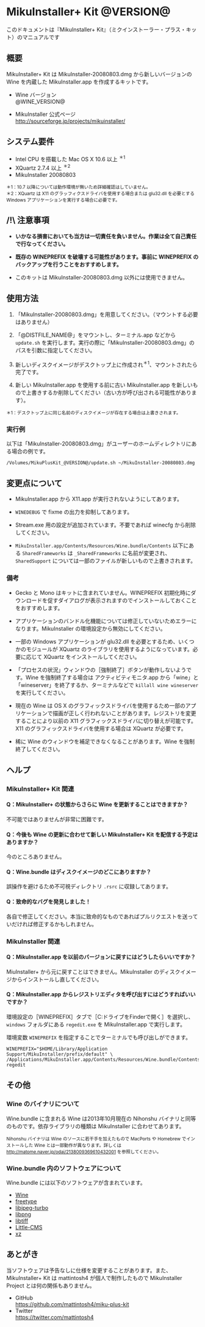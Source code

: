 MikuInstaller+ Kit @VERSION@
================================================================================

このドキュメントは『MikuInstaller+ Kit』（ミクインストーラー・プラス・キット）のマニュアルです



概要
--------------------------------------------------------------------------------

MikuInstaller+ Kit は MikuInstaller-20080803.dmg から新しいバージョンの Wine を内蔵した MikuInstaller.app を作成するキットです。

-   Wine バージョン<br />@WINE\_VERSION@

-   MikuInstaller 公式ページ<br /><http://sourceforge.jp/projects/mikuinstaller/>



システム要件
--------------------------------------------------------------------------------

-   Intel CPU を搭載した Mac OS X 10.6 以上 <sup>＊1</sup>
-   XQuartz 2.7.4 以上 <sup>＊2</sup>
-   MikuInstaller 20080803

<p style="font-size: smaller">
＊1：10.7 以降については動作環境が無いため詳細確認はしていません。<br />
＊2：XQuartz は X11 のグラッフィクスドライバを使用する場合または glu32.dll を必要とする Windows アプリケーションを実行する場合に必要です。</p>



/!\\ 注意事項
--------------------------------------------------------------------------------

-   __いかなる損害においても当方は一切責任を負いません。作業は全て自己責任で行なってください。__


-   __既存の WINEPREFIX を破壊する可能性があります。事前に WINEPREFIX のバックアップを行うことをおすすめします。__

-   このキットは MikuInstaller-20080803.dmg 以外には使用できません。



使用方法
--------------------------------------------------------------------------------

1.  「MikuInstaller-20080803.dmg」を用意してください。（マウントする必要はありません）

2.  「@DISTFILE\_NAME@」をマウントし、ターミナル.app などから `update.sh` を実行します。実行の際に「MikuInstaller-20080803.dmg」のパスを引数に指定してください。

3.  新しいディスクイメージがデスクトップ上に作成され<sup>＊1</sup>、マウントされたら完了です。

4.  新しい MikuInstaller.app を使用する前に古い MikuInstaller.app を新しいもので上書きするか削除してください（古い方が呼び出される可能性があります）。

<p style="font-size: smaller">
＊1：デスクトップ上に同じ名前のディスクイメージが存在する場合は上書きされます。</p>

### 実行例

以下は「MikuInstaller-20080803.dmg」がユーザーのホームディレクトリにある場合の例です。


    /Volumes/MikuPlusKit_@VERSION@/update.sh ~/MikuInstaller-20080803.dmg



変更点について
--------------------------------------------------------------------------------

-   MikuInstaller.app から X11.app が実行されないようにしてあります。

-   `WINEDEBUG` で fixme の出力を抑制してあります。

-   Stream.exe 用の設定が追加されています。不要であれば winecfg から削除してください。

-   `MikuInstaller.app/Contents/Resources/Wine.bundle/Contents` 以下にある `SharedFrameworks` は `_SharedFrameworks` に名前が変更され、`SharedSupport` については一部のファイルが新しいもので上書きされます。



### 備考

-   Gecko と Mono はキットに含まれていません。WINEPREFIX 初期化時にダウンロードを促すダイアログが表示されますのでインストールしておくことをおすすめします。

-   アプリケーションのバンドル化機能については修正していないためエラーになります。MikuInstaller の環境設定から無効にしてください。

-   一部の Windows アプリケーションが glu32.dll を必要とするため、いくつかのモジュールが XQuartz のライブラリを使用するようになっています。必要に応じて XQuartz をインストールしてください。

-   「プロセスの状況」ウィンドウの［強制終了］ボタンが動作しないようです。Wine を強制終了する場合は アクティビティモニタ.app から「wine」と「wineserver」を終了するか、ターミナルなどで `killall wine wineserver` を実行してください。

-   現在の Wine は OS X のグラフィックスドライバを使用するため一部のアプリケーションで描画が正しく行われないことがあります。レジストリを変更することにより以前の X11 グラフィックスドライバに切り替えが可能です。X11 のグラフィックスドライバを使用する場合は XQuartz が必要です。

-   稀に Wine のウィンドウを補足できなくなることがあります。Wine を強制終了してください。



ヘルプ
--------------------------------------------------------------------------------

### MikuInstaller+ Kit 関連

#### Q：MikuInstaller+ の状態からさらに Wine を更新することはできますか？

不可能ではありませんが非常に困難です。

#### Q：今後も Wine の更新に合わせて新しい MikuInstaller+ Kit を配信する予定はありますか？

今のところありません。

#### Q：Wine.bundle はディスクイメージのどこにありますか？

誤操作を避けるため不可視ディレクトリ `.rsrc` に収録してあります。

#### Q：致命的なバグを発見しました！

各自で修正してください。本当に致命的なものであればプルリクエストを送っていだければ修正するかもしれません。

### MikuInstaller 関連

#### Q：MikuInstaller.app を以前のバージョンに戻すにはどうしたらいいですか？

MiuInstaller+ から元に戻すことはできません。MikuInstaller のディスクイメージからインストールし直してください。

#### Q：MikuInstaller.app からレジストリエディタを呼び出すにはどうすればいいですか？

環境設定の［WINEPREFIX］タブで［C:ドライブをFinderで開く］を選択し、`windows` フォルダにある `regedit.exe` を MikuInstaller.app で実行します。

環境変数 `WINEPREFIX` を指定することでターミナルでも呼び出しができます。

    WINEPREFIX="$HOME/Library/Application Support/MikuInstaller/prefix/default" \
    /Applications/MikuInstaller.app/Contents/Resources/Wine.bundle/Contents/SharedSupport/bin/wine regedit



その他
--------------------------------------------------------------------------------

### Wine のバイナリについて

Wine.bundle に含まれる Wine は2013年10月現在の Nihonshu バイナリと同等のものです。依存ライブラリの種類は MikuInstaller に合わせてあります。

<p style="font-size: smaller">
Nihonshu バイナリは Wine のソースに若干手を加えたもので MacPorts や Homebrew でインストールした Wine とは一部動作が異なります。詳しくは <a href="http://matome.naver.jp/odai/2138009369610432001">http://matome.naver.jp/odai/2138009369610432001</a> を参照してください。</p>

### Wine.bundle 内のソフトウェアについて

Wine.bundle には以下のソフトウェアが含まれています。

-   [Wine](http://www.winehq.org/)
-   [freetype](http://freetype.sourceforge.net/)
-   [libjpeg-turbo](http://www.libjpeg-turbo.org/)
-   [libpng](http://www.libpng.org/pub/png/libpng.html)
-   [libtiff](http://www.remotesensing.org/libtiff/)
-   [Little-CMS](http://www.littlecms.com/)
-   [xz](http://tukaani.org/xz/)



あとがき
--------------------------------------------------------------------------------

当ソフトウェアは予告なしに仕様を変更することがあります。また、MikuInstaller+ Kit は mattintosh4 が個人で制作したもので MikuInstaller Project とは何の関係もありません。

- GitHub<br /><https://github.com/mattintosh4/miku-plus-kit>
- Twitter<br /><https://twitter.com/mattintosh4>
